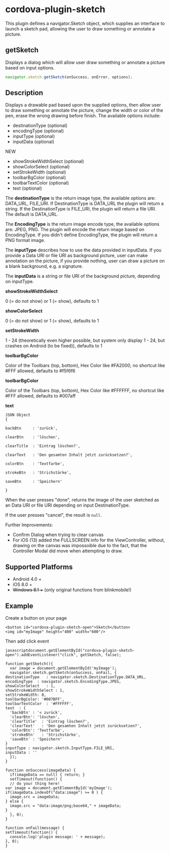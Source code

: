 # cordova-plugin-sketch

This plugin defines a navigator.Sketch object, which supplies an interface to launch a sketch pad, allowing the user to draw something or annotate a picture.

## getSketch

Displays a dialog which will allow user draw something or annotate a picture based on input options.

```javascript
navigator.sketch.getSketch(onSuccess, onError, options);
```

## Description

Displays a drawable pad based upon the supplied options, then allow user to draw something or annotate the picture, change the width or color of the pen, erase the wrong drawing before finish. The available options include:

- destinationType (optional)
- encodingType (optional)
- inputType (optional)
- inputData (optional)

NEW

- showStrokeWidthSelect (optional)
- showColorSelect (optional)
- setStrokeWidth (optional)
- toolbarBgColor (optional)
- toolbarTextColor (optional)
- text (optional)

The **destinationType** is the return image type, the available options are: DATA_URL, FILE_URI. If DestinationType is DATA_URL the plugin will return a string. If the DestinationType is FILE_URI, the plugin will return a file URI. The default is DATA_URL.

The **EncodingType** is the return image encode type, the available options are: JPEG, PNG. The plugin will encode the return image based on EncodingType. If you didn't define EncodingType, the plugin will return a PNG format image.

The **inputType** describes how to use the data provided in inputData. If you provide a Data URI or file URI as background picture, user can make annotation on the picture, if you provide nothing, user can draw a picture on a blank background, e.g. a signature.

The **inputData** is a string or file URI of the background picture, depending on inputType.

**showStrokeWidthSelect**

0 (= do not show) or 1 (= show), defaults to 1

**showColorSelect** 

0 (= do not show) or 1 (= show), defaults to 1

**setStrokeWidth** 

1 - 24 (theoretically even higher possible, but system only display 1 - 24, but crashes on Android (to be fixed)), defaults to 1

**toolbarBgColor** 

Color of the Toolbars (top, bottom), Hex Color like #FA2000, no shortcut like #FFF allowed, defaults to #f5f6f6

**toolbarBgColor** 

Color of the Toolbars (top, bottom), Hex Color like #FFFFFF, no shortcut like #FFF allowed, defaults to #007aff


**text**

	 
	
	JSON Object
	{
	
	backBtn     : 'zurück',
	
	clearBtn    : 'löschen',
	
	clearTitle  : 'Eintrag löschen?',
	
	clearText   : 'Den gesamten Inhalt jetzt zurücksetzen?',
	
	colorBtn    : 'Textfarbe',
	
	strokeBtn   : 'Strichstärke',
	
	saveBtn     : 'Speichern'
	
	}
	
When the user presses "done", returns the image of the user sketched as an Data URI or file URI depending on input DestinationType.

If the user presses "cancel", the result is `null`.

Further Improvements:

- Confirm Dialog when trying to clear canvas
- For iOS (13) added the FULLSCREEN info for the ViewController, without, drawing on the canvas was impossoible due to the fact, that the Controller Modal did move when attempting to draw.

## Supported Platforms

- Android 4.0 +
- iOS 8.0 +
- <strike>Windows 8.1 +</strike> (only original functions from blinkmobile!)

## Example

Create a button on your page

    
    <button id="cordova-plugin-sketch-open">Sketch</button>
    <img id="myImage" height="400" width="600"/>


Then add click event

    javascriptdocument.getElementById("cordova-plugin-sketch-open").addEventListener("click", getSketch, false);
    
    function getSketch(){
      var image = document.getElementById('myImage');
      navigator.sketch.getSketch(onSuccess, onFail, {
    destinationType   : navigator.sketch.DestinationType.DATA_URL,
    encodingType  : navigator.sketch.EncodingType.JPEG,
    showColorSelect   : 1,
    showStrokeWidthSelect : 1,
    setStrokeWidth: 8,
    toolbarBgColor: '#007BFF',
    toolbarTextColor  : '#FFFFFF',
    text  : {
      'backBtn' : '< zurück',
      'clearBtn': 'löschen',
      'clearTitle'  : 'Eintrag löschen?',
      'clearText'   : 'Den gesamten Inhalt jetzt zurücksetzen?',
      'colorBtn': 'Textfarbe',
      'strokeBtn'   : 'Strichstärke',
      'saveBtn' : 'Speichern'
    }
    inputType : navigator.sketch.InputType.FILE_URI,
    inputData : ''
      });
    }
    
    function onSuccess(imageData) {
      if(imageData == null) { return; }
      setTimeout(function() {
      // do your thing here!
    var image = document.getElementById('myImage');
    if(imageData.indexOf("data:image") >= 0 ) {
      image.src = imageData;
    } else {
      image.src = "data:image/png;base64," + imageData;
    }
      }, 0);
    }
    
    function onFail(message) {
    setTimeout(function() {
      console.log('plugin message: ' + message);
    }, 0);
    }
```
